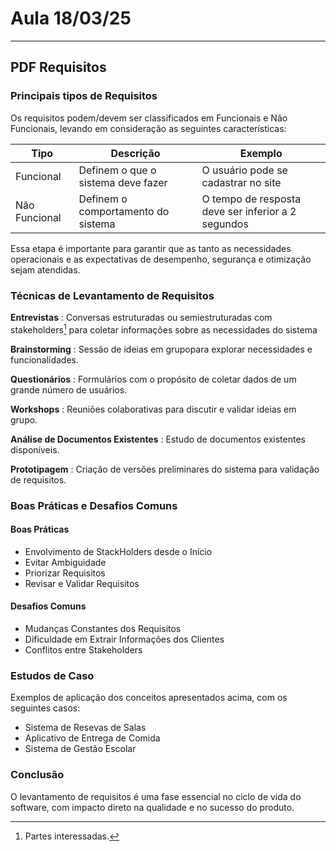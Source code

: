 # Aula 18/03/25

---

## PDF Requisitos

### Principais tipos de Requisitos

Os requisitos podem/devem ser classificados em Funcionais e Não Funcionais, levando em consideração as seguintes características:

| Tipo | Descrição | Exemplo |
| ---- | --------- | ------- |
| Funcional | Definem o que o sistema deve fazer | O usuário pode se cadastrar no site |
| Não Funcional | Definem o comportamento do sistema | O tempo de resposta deve ser inferior a 2 segundos |

Essa etapa é importante para garantir que as tanto as necessidades operacionais e as expectativas de desempenho, segurança e otimização sejam atendidas.

### Técnicas de Levantamento de Requisitos

**Entrevistas**
: Conversas estruturadas ou semiestruturadas com stakeholders[^1] para coletar informações sobre as necessidades do sistema
[^1]: Partes interessadas.

**Brainstorming**
: Sessão de ideias em grupopara explorar necessidades e funcionalidades.

**Questionários**
: Formulários com o propósito de coletar dados de um grande número de usuários.

**Workshops**
: Reuniões colaborativas para discutir e validar ideias em grupo.

**Análise de Documentos Existentes**
: Estudo de documentos existentes disponíveis.

**Prototipagem**
: Criação de versões preliminares do sistema para validação de requisitos.

### Boas Práticas e Desafios Comuns

#### Boas Práticas

* Envolvimento de StackHolders desde o Início
* Evitar Ambiguidade
* Priorizar Requisitos
* Revisar e Validar Requisitos

#### Desafios Comuns

* Mudanças Constantes dos Requisitos
* Dificuldade em Extrair Informações dos Clientes
* Conflitos entre Stakeholders

### Estudos de Caso

Exemplos de aplicação dos conceitos apresentados acima, com os seguintes casos:

* Sistema de Resevas de Salas
* Aplicativo de Entrega de Comida
* Sistema de Gestão Escolar

### Conclusão

O levantamento de requisitos é uma fase essencial no ciclo de vida do software, com impacto direto na qualidade e no sucesso do produto.
